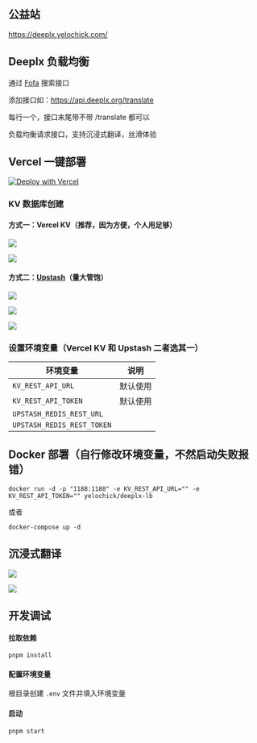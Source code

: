 ## 公益站

https://deeplx.yelochick.com/

## Deeplx 负载均衡

通过 [Fofa](https://fofa.info/result?qbase64=Ym9keT0neyJjb2RlIjoyMDAsIm1lc3NhZ2UiOiJEZWVwTCBGcmVlIEFQSSwgRGV2ZWxvcGVkIGJ5IHNqbGxlbyBhbmQgbWlzc3VvLiBHbyB0byAvdHJhbnNsYXRlIHdpdGggUE9TVC4gaHR0cDovL2dpdGh1Yi5jb20vT3dPLU5ldHdvcmsvRGVlcExYIn0n) 搜索接口

添加接口如：https://api.deeplx.org/translate

每行一个，接口末尾带不带 /translate 都可以

负载均衡请求接口，支持沉浸式翻译，丝滑体验

## Vercel 一键部署

[![Deploy with Vercel](https://vercel.com/button)](https://vercel.com/new/clone?repository-url=https%3A%2F%2Fgithub.com%2Fyelochick%2Fdeeplx-lb)

### KV 数据库创建

#### 方式一：Vercel KV（推荐，因为方便，个人用足够）

![](https://raw.githubusercontent.com/yelochick/deeplx-lb/main/img/vercel1.png)

![](https://raw.githubusercontent.com/yelochick/deeplx-lb/main/img/vercel2.png)

#### 方式二：[Upstash](https://upstash.com/)（量大管饱）

![](https://raw.githubusercontent.com/yelochick/deeplx-lb/main/img/upstash1.png)

![](https://raw.githubusercontent.com/yelochick/deeplx-lb/main/img/upstash2.png)

![](https://raw.githubusercontent.com/yelochick/deeplx-lb/main/img/upstash3.png)

### 设置环境变量（Vercel KV 和 Upstash 二者选其一）

| 环境变量                   | 说明     |
| -------------------------- | -------- |
| `KV_REST_API_URL`          | 默认使用 |
| `KV_REST_API_TOKEN`        | 默认使用 |
| `UPSTASH_REDIS_REST_URL`   |          |
| `UPSTASH_REDIS_REST_TOKEN` |          |



## Docker 部署（自行修改环境变量，不然启动失败报错）

`docker run -d -p "1188:1188" -e KV_REST_API_URL="" -e KV_REST_API_TOKEN="" yelochick/deeplx-lb`

或者

`docker-compose up -d`

## 沉浸式翻译

![](https://raw.githubusercontent.com/yelochick/deeplx-lb/main/img/immersivetranslate1.png)

![](https://github.com/yelochick/deeplx-lb/blob/main/img/immersivetranslate2.png)

## 开发调试

#### 拉取依赖

`pnpm install`

#### 配置环境变量

根目录创建 `.env` 文件并填入环境变量

#### 启动

`pnpm start`